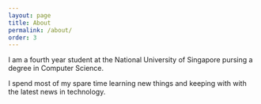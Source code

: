 ```yaml
---
layout: page
title: About
permalink: /about/
order: 3
---
```


I am a fourth year student at the National University of Singapore pursing a degree in Computer Science.

I spend most of my spare time learning new things and keeping with with the latest news in technology.



